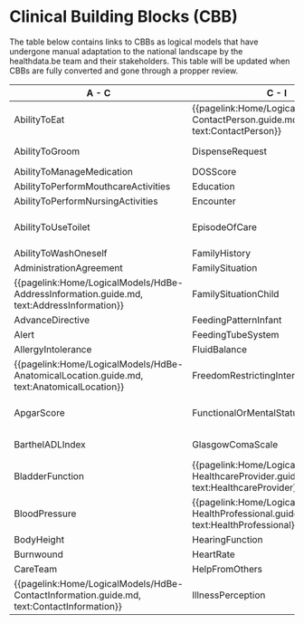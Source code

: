 # Clinical Building Blocks (CBB)
The table below contains links to CBBs as logical models that have undergone manual adaptation to the national landscape by the healthdata.be team and their stakeholders. This table will be updated when CBBs are fully converted and gone through a propper review.

| A - C | C - I | I - P | P - T |
|---|---|---|---|
|     AbilityToEat   <!--{{pagelink:Home/LogicalModels/draft/HdBe-AbilityToEat.guide.md,   text:AbilityToEat}}--> | {{pagelink:Home/LogicalModels/HdBe-ContactPerson.guide.md,   text:ContactPerson}} | {{pagelink:Home/LogicalModels/HdBe-LaboratoryTestResult.guide.md,   text:LaboratoryTestResult}} |        ParticipationInSociety   <!--{{pagelink:Home/LogicalModels/draft/HdBe-ParticipationInSociety.guide.md,   text:ParticipationInSociety}}--> |
|     AbilityToGroom   <!--{{pagelink:Home/LogicalModels/draft/HdBe-AbilityToGroom.guide.md,   text:AbilityToGroom}}--> |        DispenseRequest   <!--{{pagelink:Home/LogicalModels/draft/HdBe-DispenseRequest.guide.md,   text:DispenseRequest}}--> |        LanguageProficiency   <!--{{pagelink:Home/LogicalModels/draft/HdBe-LanguageProficiency.guide.md,   text:LanguageProficiency}}--> | {{pagelink:Home/LogicalModels/HdBe-Patient.guide.md, text:Patient}} |
|     AbilityToManageMedication   <!--{{pagelink:Home/LogicalModels/draft/HdBe-AbilityToManageMedication.guide.md,   text:AbilityToManageMedication}}--> |        DOSScore   <!--{{pagelink:Home/LogicalModels/draft/HdBe-DOSScore.guide.md,   text:DOSScore}}--> |        LegalSituation   <!--{{pagelink:Home/LogicalModels/draft/HdBe-LegalSituation.guide.md,   text:LegalSituation}}--> |        Pregnancy   <!--{{pagelink:Home/LogicalModels/draft/HdBe-Pregnancy.guide.md,   text:Pregnancy}}-->    |
|     AbilityToPerformMouthcareActivities   <!--{{pagelink:Home/LogicalModels/draft/HdBe-AbilityToPerformMouthcareActivities.guide.md,   text:AbilityToPerformMouthcareActivities}}--> |        Education   <!--{{pagelink:Home/LogicalModels/draft/HdBe-Education.guide.md,   text:Education}}--> |        LifeStance   <!--{{pagelink:Home/LogicalModels/draft/HdBe-LifeStance.guide.md,   text:LifeStance}}--> |        PressureUlcer   <!--{{pagelink:Home/LogicalModels/draft/HdBe-PressureUlcer.guide.md,   text:PressureUlcer}}-->    |
|     AbilityToPerformNursingActivities   <!--{{pagelink:Home/LogicalModels/draft/HdBe-AbilityToPerformNursingActivities.guide.md,   text:AbilityToPerformNursingActivities}}--> |        Encounter   <!--{{pagelink:Home/LogicalModels/draft/HdBe-Encounter.guide.md,   text:Encounter}}--> |        LivingSituation   <!--{{pagelink:Home/LogicalModels/draft/HdBe-LivingSituation.guide.md,   text:LivingSituation}}--> |        Problem <!--{{pagelink:Home/LogicalModels/draft/HdBe-Problem.guide.md,   text:Problem}}-->    |
|     AbilityToUseToilet   <!--{{pagelink:Home/LogicalModels/draft/HdBe-AbilityToUseToilet.guide.md,   text:AbilityToUseToilet}}--> |        EpisodeOfCare   <!--{{pagelink:Home/LogicalModels/draft/HdBe-EpisodeOfCare.guide.md,   text:EpisodeOfCare}}--> | {{pagelink:Home/LogicalModels/HdBe-MaritalStatus.guide.md,   text:MaritalStatus}} |        Procedure   <!--{{pagelink:Home/LogicalModels/draft/HdBe-Procedure.guide.md,   text:Procedure}}-->    |
|     AbilityToWashOneself   <!--{{pagelink:Home/LogicalModels/draft/HdBe-AbilityToWashOneself.guide.md,   text:AbilityToWashOneself}}--> |        FamilyHistory   <!--{{pagelink:Home/LogicalModels/draft/HdBe-FamilyHistory.guide.md,   text:FamilyHistory}}--> |        MedicalDevice   <!--{{pagelink:Home/LogicalModels/draft/HdBe-MedicalDevice.guide.md,   text:MedicalDevice}}--> |        PulseRate   <!--{{pagelink:Home/LogicalModels/draft/HdBe-PulseRate.guide.md,   text:PulseRate}}-->    |
|     AdministrationAgreement   <!--{{pagelink:Home/LogicalModels/draft/HdBe-AdministrationAgreement.guide.md,   text:AdministrationAgreement}}--> |        FamilySituation   <!--{{pagelink:Home/LogicalModels/draft/HdBe-FamilySituation.guide.md,   text:FamilySituation}}--> |        MedicationAdministration2   <!--{{pagelink:Home/LogicalModels/draft/HdBe-MedicationAdministration2.guide.md,   text:MedicationAdministration2}}--> |        Range <!--{{pagelink:Home/LogicalModels/draft/HdBe-Range.guide.md,   text:Range}}-->    |
| {{pagelink:Home/LogicalModels/HdBe-AddressInformation.guide.md,   text:AddressInformation}}  |        FamilySituationChild   <!--{{pagelink:Home/LogicalModels/draft/HdBe-FamilySituationChild.guide.md,   text:FamilySituationChild}}--> |        MedicationAgreement   <!--{{pagelink:Home/LogicalModels/draft/HdBe-MedicationAgreement.guide.md,   text:MedicationAgreement}}--> |        Refraction   <!--{{pagelink:Home/LogicalModels/draft/HdBe-Refraction.guide.md,   text:Refraction}}-->    |
|     AdvanceDirective   <!--{{pagelink:Home/LogicalModels/draft/HdBe-AdvanceDirective.guide.md,   text:AdvanceDirective}}--> |        FeedingPatternInfant   <!--{{pagelink:Home/LogicalModels/draft/HdBe-FeedingPatternInfant.guide.md,   text:FeedingPatternInfant}}--> |        MedicationContraIndication   <!--{{pagelink:Home/LogicalModels/draft/HdBe-MedicationContraIndication.guide.md,   text:MedicationContraIndication}}--> |        Respiration   <!--{{pagelink:Home/LogicalModels/draft/HdBe-Respiration.guide.md,   text:Respiration}}-->    |
|     Alert   <!--{{pagelink:Home/LogicalModels/draft/HdBe-Alert.guide.md,   text:Alert}}--> |        FeedingTubeSystem   <!--{{pagelink:Home/LogicalModels/draft/HdBe-FeedingTubeSystem.guide.md,   text:FeedingTubeSystem}}--> |        MedicationDispense   <!--{{pagelink:Home/LogicalModels/draft/HdBe-MedicationDispense.guide.md,   text:MedicationDispense}}--> |        SkinDisorder   <!--{{pagelink:Home/LogicalModels/draft/HdBe-SkinDisorder.guide.md,   text:SkinDisorder}}-->    |
|     AllergyIntolerance   <!--{{pagelink:Home/LogicalModels/draft/HdBe-AllergyIntolerance.guide.md,   text:AllergyIntolerance}}--> |        FluidBalance   <!--{{pagelink:Home/LogicalModels/draft/HdBe-FluidBalance.guide.md,   text:FluidBalance}}--> |        MedicationUse2   <!--{{pagelink:Home/LogicalModels/draft/HdBe-MedicationUse2.guide.md,   text:MedicationUse2}}--> |        SNAQScore   <!--{{pagelink:Home/LogicalModels/draft/HdBe-SNAQScore.guide.md,   text:SNAQScore}}-->    |
| {{pagelink:Home/LogicalModels/HdBe-AnatomicalLocation.guide.md,   text:AnatomicalLocation}} |        FreedomRestrictingIntervention   <!--{{pagelink:Home/LogicalModels/draft/HdBe-FreedomRestrictingIntervention.guide.md,   text:FreedomRestrictingIntervention}}--> |        Mobility   <!--{{pagelink:Home/LogicalModels/draft/HdBe-Mobility.guide.md,   text:Mobility}}--> |        SOAPReport   <!--{{pagelink:Home/LogicalModels/draft/HdBe-SOAPReport.guide.md,   text:SOAPReport}}-->    |
|     ApgarScore   <!--{{pagelink:Home/LogicalModels/draft/HdBe-ApgarScore.guide.md,   text:ApgarScore}}--> |        FunctionalOrMentalStatus   <!--{{pagelink:Home/LogicalModels/draft/HdBe-FunctionalOrMentalStatus.guide.md,   text:FunctionalOrMentalStatus}}--> | {{pagelink:Home/LogicalModels/HdBe-NameInformation.guide.md,   text:NameInformation}} |        Stoma <!--{{pagelink:Home/LogicalModels/draft/HdBe-Stoma.guide.md,   text:Stoma}}-->    |
|     BarthelADLIndex   <!--{{pagelink:Home/LogicalModels/draft/HdBe-BarthelADLIndex.guide.md,   text:BarthelADLIndex}}--> |        GlasgowComaScale   <!--{{pagelink:Home/LogicalModels/draft/HdBe-GlasgowComaScale.guide.md,   text:GlasgowComaScale}}--> | {{pagelink:Home/LogicalModels/HdBe-Nationality.guide.md,   text:Nationality}} |        TextResult   <!--{{pagelink:Home/LogicalModels/draft/HdBe-TextResult.guide.md,   text:TextResult}}-->    |
|     BladderFunction   <!--{{pagelink:Home/LogicalModels/draft/HdBe-BladderFunction.guide.md,   text:BladderFunction}}--> | {{pagelink:Home/LogicalModels/HdBe-HealthcareProvider.guide.md,   text:HealthcareProvider}} |        NursingIntervention   <!--{{pagelink:Home/LogicalModels/draft/HdBe-NursingIntervention.guide.md,   text:NursingIntervention}}--> |        TimeInterval   <!--{{pagelink:Home/LogicalModels/draft/HdBe-TimeInterval.guide.md,   text:TimeInterval}}-->    |
|     BloodPressure   <!--{{pagelink:Home/LogicalModels/draft/HdBe-BloodPressure.guide.md,   text:BloodPressure}}--> | {{pagelink:Home/LogicalModels/HdBe-HealthProfessional.guide.md,   text:HealthProfessional}} |        NutritionAdvice   <!--{{pagelink:Home/LogicalModels/draft/HdBe-NutritionAdvice.guide.md,   text:NutritionAdvice}}--> |        TNMTumorClassification   <!--{{pagelink:Home/LogicalModels/draft/HdBe-TNMTumorClassification.guide.md,   text:TNMTumorClassification}}-->    |
|     BodyHeight   <!--{{pagelink:Home/LogicalModels/draft/HdBe-BodyHeight.guide.md,   text:BodyHeight}}--> |        HearingFunction   <!--{{pagelink:Home/LogicalModels/draft/HdBe-HearingFunction.guide.md,   text:HearingFunction}}--> |        O2Saturation   <!--{{pagelink:Home/LogicalModels/draft/HdBe-O2Saturation.guide.md,   text:O2Saturation}}--> |        TobaccoUse   <!--{{pagelink:Home/LogicalModels/draft/HdBe-TobaccoUse.guide.md,   text:TobaccoUse}}-->    |
|     Burnwound   <!--{{pagelink:Home/LogicalModels/draft/HdBe-Burnwound.guide.md,   text:Burnwound}}--> |        HeartRate   <!--{{pagelink:Home/LogicalModels/draft/HdBe-HeartRate.guide.md,   text:HeartRate}}--> |        OutcomeOfCare   <!--{{pagelink:Home/LogicalModels/draft/HdBe-OutcomeOfCare.guide.md,   text:OutcomeOfCare}}--> |        TreatmentDirective2   <!--{{pagelink:Home/LogicalModels/draft/HdBe-TreatmentDirective2.guide.md,   text:TreatmentDirective2}}-->    |
|     CareTeam   <!--{{pagelink:Home/LogicalModels/draft/HdBe-CareTeam.guide.md,   text:CareTeam}}--> |        HelpFromOthers   <!--{{pagelink:Home/LogicalModels/draft/HdBe-HelpFromOthers.guide.md,   text:HelpFromOthers}}--> |        PainCharacteristics   <!--{{pagelink:Home/LogicalModels/draft/HdBe-PainCharacteristics.guide.md,   text:PainCharacteristics}}--> |        TreatmentObjective   <!--{{pagelink:Home/LogicalModels/draft/HdBe-TreatmentObjective.guide.md,   text:TreatmentObjective}}-->    |
| {{pagelink:Home/LogicalModels/HdBe-ContactInformation.guide.md,   text:ContactInformation}} |        IllnessPerception   <!--{{pagelink:Home/LogicalModels/draft/HdBe-IllnessPerception.guide.md,   text:IllnessPerception}}--> |        PainScore   <!--{{pagelink:Home/LogicalModels/draft/HdBe-PainScore.guide.md,   text:PainScore}}--> |  |